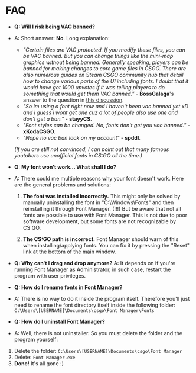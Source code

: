 FAQ
===

- **Q: Will I risk being VAC banned?**

- A: Short answer: **No**.
  Long explanation: 

  - *"Certain files are VAC protected. If you modify these files, you can be VAC banned. But you can change things like the mini-map graphics without being banned. Generally speaking, players can be banned for making changes to core game files in CSGO. There are also numerous guides on Steam CSGO community hub that detail how to change various parts of the UI including fonts. I doubt that it would have got 1000 upvotes if it was telling players to do something that would get them VAC banned."* - **BossGalaga**'s answer to the question in [this discussion](https://steamcommunity.com/discussions/forum/9/135513901704720033/).
  - *"So im using a font right now and i haven't been vac banned yet xD and i guess i wont get one cuz a lot of people also use one and don't get a ban."* - **stayyCS**.
  - *"Font styles can be changed. No, fonts don't get you vac banned."* - **xKodaCSGO**.
  - *"Nope no vac ban look on my account"* - **spddl**.
  
  *(If you are still not convinced, I can point out that many famous youtubers use unofficial fonts in CS:GO all the time.)*




- **Q: My font won't work... What shall I do?**
- A: There could me multiple reasons why your font
doesn't work. Here are the general problems and
solutions:

  1. **The font was installed incorrectly.**
This might only be solved by manually uninstalling the font in "C:\Windows\Fonts" and then reinstalling it through Font Manager. (!!!) But be aware that not all fonts are possible to
use with Font Manager. This is not due to poor software development, but some fonts are not recognizable by CS:GO.

  2. **The CS:GO path is incorrect.**
Font Manager should warn of this when installing/applying fonts. You can fix it by pressing the "Reset" link at the bottom of the main window.


- **Q: Why can't I drag and drop anymore?**
A: It depends on if you're running Font Manager as Administrator, in such case, restart the program with user privileges.


- **Q: How do I rename fonts in Font Manager?**
- A: There is no way to do it inside the program itself. Therefore you'll just need to rename the font directory itself inside the following folder: `C:\Users\[USERNAME]\Documents\csgo\Font Manager\Fonts`


- **Q: How do I uninstall Font Manager?**
- A: Well, there is not uninstaller. So you must delete the folder and the program yourself:
1. Delete the folder: `C:\Users\[USERNAME]\Documents\csgo\Font Manager`
2. Delete: `Font Manager.exe`
  3. **Done!** It's all gone :)